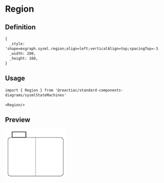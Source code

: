 # Region

## Definition

```
{
  _style: 'shape=mxgraph.sysml.region;align=left;verticalAlign=top;spacingTop=-3;spacingLeft=25;html=1;',
  _width: 200,
  _height: 160,
}
```

## Usage

```
import { Region } from '@reactiac/standard-components-diagrams/sysmlStateMachines'

<Region/>
```

## Preview

<img src="./region.png" width="200"/>
